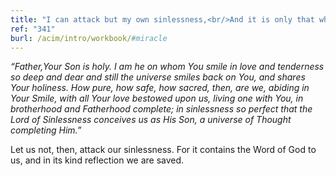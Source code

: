 ```yaml
---
title: "I can attack but my own sinlessness,<br/>And it is only that which keeps me safe."
ref: "341"
burl: /acim/intro/workbook/#miracle
---
```


*“Father,Your Son is holy. I am he on whom You smile in love and
tenderness so deep and dear and still the universe smiles back on You,
and shares Your holiness. How pure, how safe, how sacred, then, are we,
abiding in Your Smile, with all Your love bestowed upon us, living one
with You, in brotherhood and Fatherhood complete; in sinlessness so
perfect that the Lord of Sinlessness conceives us as His Son, a universe
of Thought completing Him.”*

Let us not, then, attack our sinlessness. For it contains the Word of
God to us, and in its kind reflection we are saved.

